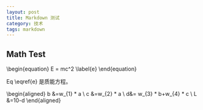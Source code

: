 ```yaml
---
layout: post
title: Markdown 测试
category: 技术
tags: markdown
---
```


## Math Test

\begin{equation}
E = mc^2 \label{e}
\end{equation}


Eq \eqref{e} 是质能方程。



\begin{aligned} b &=w_{1} * a \\ c &=w_{2} * a \\ d&= w_{3} * b+w_{4} * c \\ L &=10-d 
\end{aligned}
